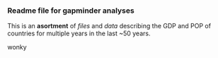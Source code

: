 ### Readme file for gapminder analyses

This is an **asortment** of *files* and *data* describing the GDP and POP of countries for multiple years in the last ~50 years.


wonky
